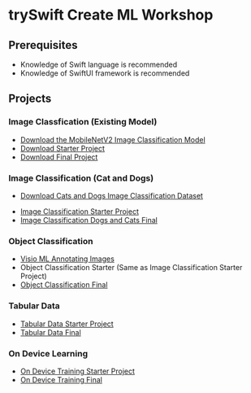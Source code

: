 
# trySwift Create ML Workshop 

## Prerequisites  

- Knowledge of Swift language is recommended 
- Knowledge of SwiftUI framework is recommended 

## Projects

### Image Classfication (Existing Model)

- [Download the MobileNetV2 Image Classification Model](https://developer.apple.com/machine-learning/models/)
- [Download Starter Project](/projects/image-recognition-starter.zip)
- [Download Final Project](/projects//integrate-existing-model.zip)

### Image Classification (Cat and Dogs)

- [Download Cats and Dogs Image Classification Dataset](/projects/cats-and-dogs-dataset.zip)
<!-- 
- [Download Cats and Dogs Image Classification Dataset](https://www.kaggle.com/datasets/samuelcortinhas/cats-and-dogs-image-classification)
-->
- [Image Classification Starter Project](/projects/image-classifier-starter.zip)
- [Image Classification Dogs and Cats Final](/projects/image-classifier-dog-vs-cat-final.zip)

### Object Classification 
- [Visio ML Annotating Images](https://github.com/Gaspard-Bruno/visio-ml)
- Object Classification Starter (Same as Image Classification Starter Project)
- [Object Classification Final]()

### Tabular Data 
- [Tabular Data Starter Project]()
- [Tabular Data Final]() 


### On Device Learning 
- [On Device Training Starter Project]() 
- [On Device Training Final]()

